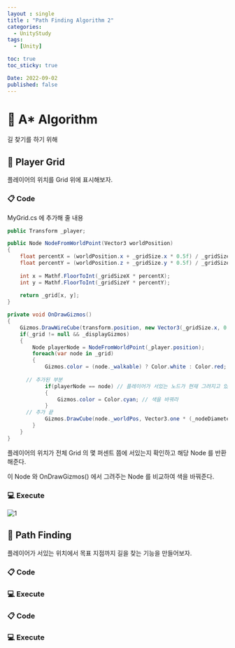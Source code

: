 ```yaml
---
layout : single
title : "Path Finding Algorithm 2"
categories:
  - UnityStudy
tags:
  - [Unity]

toc: true
toc_sticky: true

Date: 2022-09-02
published: false
---
```


# 📌 A* Algorithm
길 찾기를 하기 위해 

## 📝 Player Grid

플레이어의 위치를 Grid 위에 표시해보자.

### 📋 Code

MyGrid.cs 에 추가해 줄 내용
```cs
public Transform _player;

public Node NodeFromWorldPoint(Vector3 worldPosition)
{
	float percentX = (worldPosition.x + _gridSize.x * 0.5f) / _gridSize.x;
	float percentY = (worldPosition.z + _gridSize.y * 0.5f) / _gridSize.y;
		
	int x = Mathf.FloorToInt(_gridSizeX * percentX);
	int y = Mathf.FloorToInt(_gridSizeY * percentY);
		
	return _grid[x, y];
}

private void OnDrawGizmos()
{
	Gizmos.DrawWireCube(transform.position, new Vector3(_gridSize.x, 0.5f, _gridSize.y));
	if(_grid != null && _displayGizmos)
	{
		Node playerNode = NodeFromWorldPoint(_player.position);
		foreach(var node in _grid)
		{
			Gizmos.color = (node._walkable) ? Color.white : Color.red;
      
      // 추가된 부분
			if(playerNode == node) // 플레이어가 서있는 노드가 현재 그려지고 있는 노드와 같다면
			{
				Gizmos.color = Color.cyan; // 색을 바꿔라
			}
      // 추가 끝
			Gizmos.DrawCube(node._worldPos, Vector3.one * (_nodeDiameter - 0.1f));
		}
	}
}
```

플레이어의 위치가 전체 Grid 의 몇 퍼센트 쯤에 서있는지 확인하고 해당 Node 를 반환해준다.

이 Node 와 OnDrawGizmos() 에서 그려주는 Node 를 비교하여 색을 바꿔준다.

### 💻 Execute

![1](https://user-images.githubusercontent.com/87271529/188099621-912c5eeb-01f6-4dd1-acf4-34d074768ea8.gif)

## 📝 Path Finding

플레이어가 서있는 위치에서 목표 지점까지 길을 찾는 기능을 만들어보자.

### 📋 Code



### 💻 Execute



### 📋 Code



### 💻 Execute


